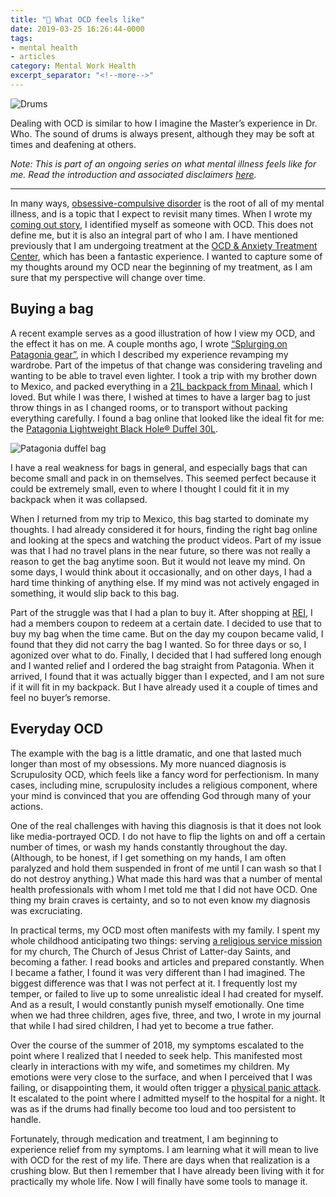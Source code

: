 ```yaml
---
title: "💮 What OCD feels like"
date: 2019-03-25 16:26:44-0000
tags:
- mental health
- articles
category: Mental Work Health
excerpt_separator: "<!--more-->"
---
```


<img src="https://www.bennorris.blog/uploads/2019/5d997d840f.jpg" alt="Drums" />

Dealing with OCD is similar to how I imagine the Master’s experience in Dr. Who. The sound of drums is always present, although they may be soft at times and deafening at others.

<!--more-->

*Note: This is part of an ongoing series on what mental illness feels like for me. Read the introduction and associated disclaimers [here](https://www.bennorris.org/2019/03/18/what-mental-illness.html).*

***

In many ways, [obsessive-compulsive disorder](https://iocdf.org/about-ocd/) is the root of all of my mental illness, and is a topic that I expect to revisit many times. When I wrote my [coming out story](https://www.bennorris.org/2019/01/26/coming-out.html), I identified myself as someone with OCD. This does not define me, but it is also an integral part of who I am. I have mentioned previously that I am undergoing treatment at the [OCD & Anxiety Treatment Center](https://www.theocdandanxietytreatmentcenter.com/), which has been a fantastic experience. I wanted to capture some of my thoughts around my OCD near the beginning of my treatment, as I am sure that my perspective will change over time.

## Buying a bag

A recent example serves as a good illustration of how I view my OCD, and the effect it has on me. A couple months ago, I wrote [“Splurging on Patagonia gear”](https://www.bennorris.org/2019/02/09/splurging-on-patagonia.html), in which I described my experience revamping my wardrobe. Part of the impetus of that change was considering traveling and wanting to be able to travel even lighter. I took a trip with my brother down to Mexico, and packed everything in a [21L backpack from Minaal](https://www.minaal.com/products/daily-bag), which I loved. But while I was there, I wished at times to have a larger bag to just throw things in as I changed rooms, or to transport without packing everything carefully. I found a bag online that looked like the ideal fit for me: the [Patagonia Lightweight Black Hole® Duffel 30L](https://www.patagonia.com/product/lightweight-black-hole-duffel-bag-30-liters/49070.html).

<img src="https://www.bennorris.blog/uploads/2019/debe6dc5cb.jpg" alt="Patagonia duffel bag" />

I have a real weakness for bags in general, and especially bags that can become small and pack in on themselves. This seemed perfect because it could be extremely small, even to where I thought I could fit it in my backpack when it was collapsed.

When I returned from my trip to Mexico, this bag started to dominate my thoughts. I had already considered it for hours, finding the right bag online and looking at the specs and watching the product videos. Part of my issue was that I had no travel plans in the near future, so there was not really a reason to get the bag anytime soon. But it would not leave my mind. On some days, I would think about it occasionally, and on other days, I had a hard time thinking of anything else. If my mind was not actively engaged in something, it would slip back to this bag.

Part of the struggle was that I had a plan to buy it. After shopping at [REI](https://www.rei.com/), I had a members coupon to redeem at a certain date. I decided to use that to buy my bag when the time came. But on the day my coupon became valid, I found that they did not carry the bag I wanted. So for three days or so, I agonized over what to do. Finally, I decided that I had suffered long enough and I wanted relief and I ordered the bag straight from Patagonia. When it arrived, I found that it was actually bigger than I expected, and I am not sure if it will fit in my backpack. But I have already used it a couple of times and feel no buyer’s remorse.

## Everyday OCD

The example with the bag is a little dramatic, and one that lasted much longer than most of my obsessions. My more nuanced diagnosis is Scrupulosity OCD, which feels like a fancy word for perfectionism. In many cases, including mine, scrupulosity includes a religious component, where your mind is convinced that you are offending God through many of your actions.

One of the real challenges with having this diagnosis is that it does not look like media-portrayed OCD. I do not have to flip the lights on and off a certain number of times, or wash my hands constantly throughout the day. (Although, to be honest, if I get something on my hands, I am often paralyzed and hold them suspended in front of me until I can wash so that I do not destroy anything.) What made this hard was that a number of mental health professionals with whom I met told me that I did not have OCD. One thing my brain craves is certainty, and so to not even know my diagnosis was excruciating.

In practical terms, my OCD most often manifests with my family. I spent my whole childhood anticipating two things: serving [a religious service mission](http://www.mormonnewsroom.org/topic/missionary-program) for my church, The Church of Jesus Christ of Latter-day Saints, and becoming a father. I read books and articles and prepared constantly. When I became a father, I found it was very different than I had imagined. The biggest difference was that I was not perfect at it. I frequently lost my temper, or failed to live up to some unrealistic ideal I had created for myself. And as a result, I would constantly punish myself emotionally. One time when we had three children, ages five, three, and two, I wrote in my journal that while I had sired children, I had yet to become a true father.

Over the course of the summer of 2018, my symptoms escalated to the point where I realized that I needed to seek help. This manifested most clearly in interactions with my wife, and sometimes my children. My emotions were very close to the surface, and when I perceived that I was failing, or disappointing them, it would often trigger a [physical panic attack](https://www.bennorris.org/2019/03/22/what-physical-panic.html). It escalated to the point where I admitted myself to the hospital for a night. It was as if the drums had finally become too loud and too persistent to handle.

Fortunately, through medication and treatment, I am beginning to experience relief from my symptoms. I am learning what it will mean to live with OCD for the rest of my life. There are days when that realization is a crushing blow. But then I remember that I have already been living with it for practically my whole life. Now I will finally have some tools to manage it.